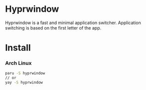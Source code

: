 # Hyprwindow

Hyprwindow is a fast and minimal application switcher.
Application switching is based on the first letter of the app.

# Install
### Arch Linux
```sh
paru -S hyprwindow
// or 
yay -S hyprwindow
```
